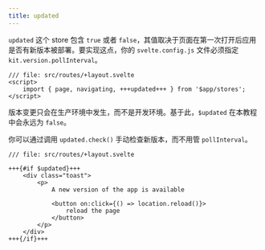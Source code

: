 ```yaml
---
title: updated
---
```


`updated` 这个 store 包含 `true` 或者 `false`，其值取决于页面在第一次打开后应用是否有新版本被部署。要实现这点，你的 `svelte.config.js` 文件必须指定 `kit.version.pollInterval`。

```svelte
/// file: src/routes/+layout.svelte
<script>
	import { page, navigating, +++updated+++ } from '$app/stores';
</script>
```

版本变更只会在生产环境中发生，而不是开发环境。基于此，`$updated` 在本教程中会永远为 `false`。

你可以通过调用 `updated.check()` 手动检查新版本，而不用管 `pollInterval`。

```svelte
/// file: src/routes/+layout.svelte

+++{#if $updated}+++
	<div class="toast">
		<p>
			A new version of the app is available

			<button on:click={() => location.reload()}>
				reload the page
			</button>
		</p>
	</div>
+++{/if}+++
```
